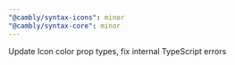 ```yaml
---
"@cambly/syntax-icons": minor
"@cambly/syntax-core": minor
---
```


Update Icon color prop types, fix internal TypeScript errors
